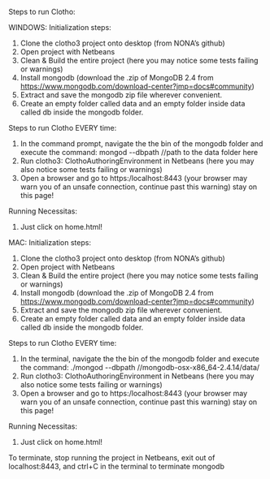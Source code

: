 Steps to run Clotho:

WINDOWS:
Initialization steps:
1. Clone the clotho3 project onto desktop (from NONA’s github)
2. Open project with Netbeans
3. Clean & Build the entire project (here you may notice some tests failing or warnings)
4. Install mongodb (download the .zip of MongoDB 2.4 from   https://www.mongodb.com/download-center?jmp=docs#community)
5. Extract and save the mongodb zip file wherever convenient.
6. Create an empty folder called data and an empty folder inside data called db inside the mongodb folder.

Steps to run Clotho EVERY time:
1. In the command prompt, navigate the the bin of the mongodb folder and execute the command: mongod --dbpath //path to the data folder here
2. Run clotho3: ClothoAuthoringEnvironment in Netbeans (here you may also notice some tests failing or warnings)
3. Open a browser and go to https:/localhost:8443 (your browser may warn you of an unsafe connection, continue past this warning)
stay on this page!

Running Necessitas:
1. Just click on home.html!


MAC:
Initialization steps:
1. Clone the clotho3 project onto desktop (from NONA’s github)
2. Open project with Netbeans
3. Clean & Build the entire project (here you may notice some tests failing or warnings)
4. Install mongodb (download the .zip of MongoDB 2.4 from   https://www.mongodb.com/download-center?jmp=docs#community)
5. Extract and save the mongodb zip file wherever convenient.
6. Create an empty folder called data and an empty folder inside data called db inside the mongodb folder.

Steps to run Clotho EVERY time:
1. In the terminal, navigate the the bin of the mongodb folder and execute the command: ./mongod --dbpath /<saved location>/mongodb-osx-x86_64-2.4.14/data/
2. Run clotho3: ClothoAuthoringEnvironment in Netbeans (here you may also notice some tests failing or warnings)
3. Open a browser and go to https:/localhost:8443 (your browser may warn you of an unsafe connection, continue past this warning)
stay on this page!

Running Necessitas:
1. Just click on home.html!

To terminate, stop running the project in Netbeans, exit out of localhost:8443, and ctrl+C in the terminal to terminate mongodb		
